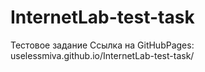 # InternetLab-test-task
Тестовое задание 
Ссылка на GitHubPages: uselessmiva.github.io/InternetLab-test-task/
